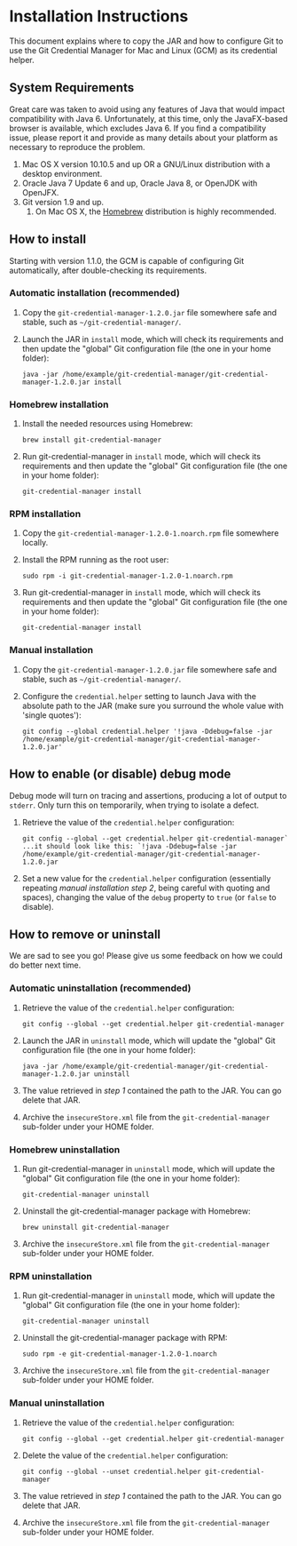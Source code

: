 Installation Instructions
=========================
This document explains where to copy the JAR and how to configure Git to use the Git Credential Manager for Mac and Linux (GCM) as its credential helper.

System Requirements
-------------------
Great care was taken to avoid using any features of Java that would impact compatibility with Java 6.  Unfortunately, at this time, only the JavaFX-based browser is available, which excludes Java 6.  If you find a compatibility issue, please report it and provide as many details about your platform as necessary to reproduce the problem.

1. Mac OS X version 10.10.5 and up OR a GNU/Linux distribution with a desktop environment.
2. Oracle Java 7 Update 6 and up, Oracle Java 8, or OpenJDK with OpenJFX.
3. Git version 1.9 and up.
   1. On Mac OS X, the [Homebrew](http://brew.sh/) distribution is highly recommended.


How to install
--------------
Starting with version 1.1.0, the GCM is capable of configuring Git automatically, after double-checking its requirements.

### Automatic installation (recommended)

1. Copy the `git-credential-manager-1.2.0.jar` file somewhere safe and stable, such as `~/git-credential-manager/`.
2. Launch the JAR in `install` mode, which will check its requirements and then update the "global" Git configuration file (the one in your home folder):

    ```
    java -jar /home/example/git-credential-manager/git-credential-manager-1.2.0.jar install
    ```

### Homebrew installation

1. Install the needed resources using Homebrew:

    ```
    brew install git-credential-manager
    ```
2. Run git-credential-manager in `install` mode, which will check its requirements and then update the "global" Git configuration file (the one in your home folder):

    ```
    git-credential-manager install
    ```
    
### RPM installation

1. Copy the `git-credential-manager-1.2.0-1.noarch.rpm` file somewhere locally.
2. Install the RPM running as the root user:

    ```
    sudo rpm -i git-credential-manager-1.2.0-1.noarch.rpm
    ```
3. Run git-credential-manager in `install` mode, which will check its requirements and then update the "global" Git configuration file (the one in your home folder):

    ```
    git-credential-manager install
    ```

### Manual installation

1. Copy the `git-credential-manager-1.2.0.jar` file somewhere safe and stable, such as `~/git-credential-manager/`.
2. Configure the `credential.helper` setting to launch Java with the absolute path to the JAR (make sure you surround the whole value with 'single quotes'):

    ```
    git config --global credential.helper '!java -Ddebug=false -jar /home/example/git-credential-manager/git-credential-manager-1.2.0.jar'
    ```


How to enable (or disable) debug mode
-------------------------------------
Debug mode will turn on tracing and assertions, producing a lot of output to `stderr`.  Only turn this on temporarily, when trying to isolate a defect.

1. Retrieve the value of the `credential.helper` configuration:

    ```
    git config --global --get credential.helper git-credential-manager` ...it should look like this: `!java -Ddebug=false -jar /home/example/git-credential-manager/git-credential-manager-1.2.0.jar
    ```
2. Set a new value for the `credential.helper` configuration (essentially repeating _manual installation step 2_, being careful with quoting and spaces), changing the value of the `debug` property to `true` (or `false` to disable).


How to remove or uninstall
--------------------------
We are sad to see you go!  Please give us some feedback on how we could do better next time.

### Automatic uninstallation (recommended)

1. Retrieve the value of the `credential.helper` configuration:

    ```
    git config --global --get credential.helper git-credential-manager
    ```
2. Launch the JAR in `uninstall` mode, which will update the "global" Git configuration file (the one in your home folder):

    ```
    java -jar /home/example/git-credential-manager/git-credential-manager-1.2.0.jar uninstall
    ```
3. The value retrieved in _step 1_ contained the path to the JAR.  You can go delete that JAR.
4. Archive the `insecureStore.xml` file from the `git-credential-manager` sub-folder under your HOME folder.

### Homebrew uninstallation

1. Run git-credential-manager in `uninstall` mode, which will update the "global" Git configuration file (the one in your home folder):

    ```
    git-credential-manager uninstall
    ```
2. Uninstall the git-credential-manager package with Homebrew:

    ```
    brew uninstall git-credential-manager
    ```
3. Archive the `insecureStore.xml` file from the `git-credential-manager` sub-folder under your HOME folder.

### RPM uninstallation

1. Run git-credential-manager in `uninstall` mode, which will update the "global" Git configuration file (the one in your home folder):

    ```
    git-credential-manager uninstall
    ```
2. Uninstall the git-credential-manager package with RPM:

    ```
    sudo rpm -e git-credential-manager-1.2.0-1.noarch
    ```
3. Archive the `insecureStore.xml` file from the `git-credential-manager` sub-folder under your HOME folder.

### Manual uninstallation

1. Retrieve the value of the `credential.helper` configuration:

    ```
    git config --global --get credential.helper git-credential-manager
    ```
2. Delete the value of the `credential.helper` configuration:

    ```
    git config --global --unset credential.helper git-credential-manager
    ```
3. The value retrieved in _step 1_ contained the path to the JAR.  You can go delete that JAR.
4. Archive the `insecureStore.xml` file from the `git-credential-manager` sub-folder under your HOME folder.
